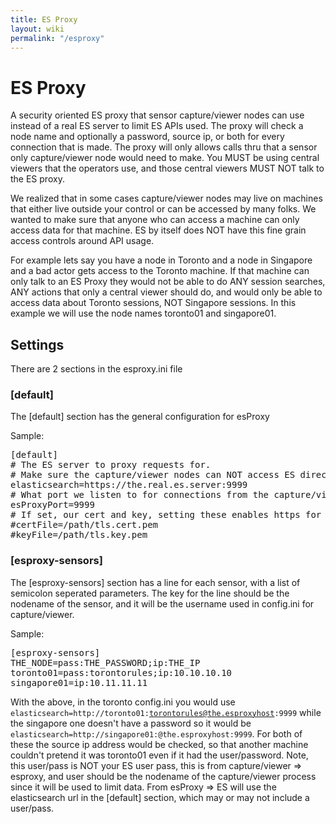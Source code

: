 ```yaml
---
title: ES Proxy 
layout: wiki
permalink: "/esproxy"
---
```


<div class="full-height-and-width-container with-footer p-3" markdown="1">

# ES Proxy

A security oriented ES proxy that sensor capture/viewer nodes can use instead of a real ES server to limit ES APIs used.
The proxy will check a node name and optionally a password, source ip, or both for every connection that is made.
The proxy will only allows calls thru that a sensor only capture/viewer node would need to make.
You MUST be using central viewers that the operators use, and those central viewers MUST NOT talk to the ES proxy.

We realized that in some cases capture/viewer nodes may live on machines that either live outside your control or can be accessed by many folks.
We wanted to make sure that anyone who can access a machine can only access data for that machine.
ES by itself does NOT have this fine grain access controls around API usage.

For example lets say you have a node in Toronto and a node in Singapore and a bad actor gets access to the Toronto machine.
If that machine can only talk to an ES Proxy they would not be able to do ANY session searches, ANY actions that only a central viewer should do, and would only be able to access data about Toronto sessions, NOT Singapore sessions.
In this example we will use the node names toronto01 and singapore01.

## Settings

There are 2 sections in the esproxy.ini file 

### [default]

The [default] section has the general configuration for esProxy

Sample:
<pre>
[default]
# The ES server to proxy requests for.
# Make sure the capture/viewer nodes can NOT access ES directly.
elasticsearch=https://the.real.es.server:9999
# What port we listen to for connections from the capture/viewer nodes
esProxyPort=9999
# If set, our cert and key, setting these enables https for the proxy
#certFile=/path/tls.cert.pem
#keyFile=/path/tls.key.pem
</pre>

### [esproxy-sensors]

The [esproxy-sensors] section has a line for each sensor, with a list of semicolon seperated parameters.
The key for the line should be the nodename of the sensor, and it will be the username used in config.ini for capture/viewer.

Sample:
<pre>
[esproxy-sensors]
THE_NODE=pass:THE_PASSWORD;ip:THE_IP
toronto01=pass:torontorules;ip:10.10.10.10
singapore01=ip:10.11.11.11
</pre>

With the above, in the toronto config.ini you would use <code>elasticsearch=http://toronto01:torontorules@the.esproxyhost:9999</code> while the singapore one doesn't have a password so it would be <code>elasticsearch=http://singapore01:@the.esproxyhost:9999</code>.
For both of these the source ip address would be checked, so that another machine couldn't pretend it was toronto01 even if it had the user/password.
Note, this user/pass is NOT your ES user pass, this is from capture/viewer => esproxy, and user should be the nodename of the capture/viewer process since it will be used to limit data.
From esProxy => ES will use the elasticsearch url in the [default] section, which may or may not include a user/pass.
</div>
